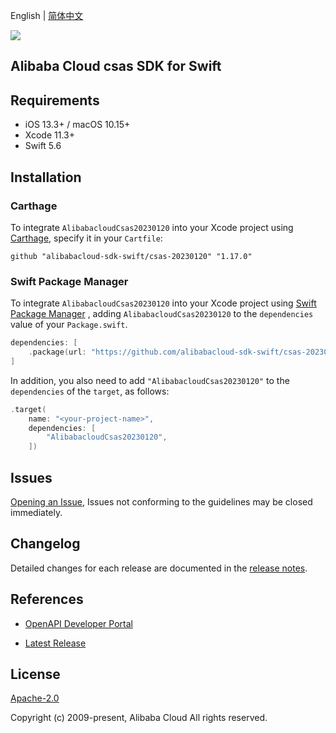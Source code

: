 English | [简体中文](README-CN.md)

![](https://aliyunsdk-pages.alicdn.com/icons/AlibabaCloud.svg)

## Alibaba Cloud csas SDK for Swift

## Requirements

- iOS 13.3+ / macOS 10.15+
- Xcode 11.3+
- Swift 5.6

## Installation

### Carthage

To integrate `AlibabacloudCsas20230120` into your Xcode project using [Carthage](https://github.com/Carthage/Carthage), specify it in your `Cartfile`:

```ogdl
github "alibabacloud-sdk-swift/csas-20230120" "1.17.0"
```

### Swift Package Manager

To integrate `AlibabacloudCsas20230120` into your Xcode project using [Swift Package Manager](https://swift.org/package-manager/) , adding `AlibabacloudCsas20230120` to the `dependencies` value of your `Package.swift`.

```swift
dependencies: [
    .package(url: "https://github.com/alibabacloud-sdk-swift/csas-20230120.git", from: "1.17.0")
]
```

In addition, you also need to add `"AlibabacloudCsas20230120"` to the `dependencies` of the `target`, as follows:

```swift
.target(
    name: "<your-project-name>",
    dependencies: [
        "AlibabacloudCsas20230120",
    ])
```

## Issues

[Opening an Issue](https://github.com/alibabacloud-sdk-swift/csas-20230120/issues/new), Issues not conforming to the guidelines may be closed immediately.

## Changelog

Detailed changes for each release are documented in the [release notes](./ChangeLog.txt).

## References

* [OpenAPI Developer Portal](https://next.api.alibabacloud.com/home)
- [Latest Release](https://github.com/alibabacloud-sdk-swift/csas-20230120)

## License

[Apache-2.0](http://www.apache.org/licenses/LICENSE-2.0)

Copyright (c) 2009-present, Alibaba Cloud All rights reserved.

